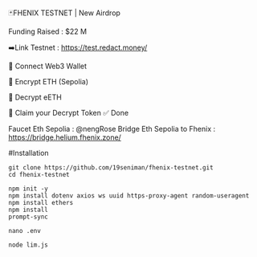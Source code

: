 🃏FHENIX TESTNET | New Airdrop

Funding Raised : $22 M

➡️Link Testnet : https://test.redact.money/

🔘 Connect Web3 Wallet

🔘 Encrypt ETH (Sepolia)

🔘 Decrypt eETH

🔘 Claim your Decrypt Token
✅ Done

Faucet 
Eth Sepolia : @nengRose
Bridge Eth Sepolia to Fhenix : https://bridge.helium.fhenix.zone/

#Installation

```
git clone https://github.com/19seniman/fhenix-testnet.git
cd fhenix-testnet
```
```
npm init -y
npm install dotenv axios ws uuid https-proxy-agent random-useragent
npm install ethers
npm install 
prompt-sync
```
```
nano .env
```
```
node lim.js
```
